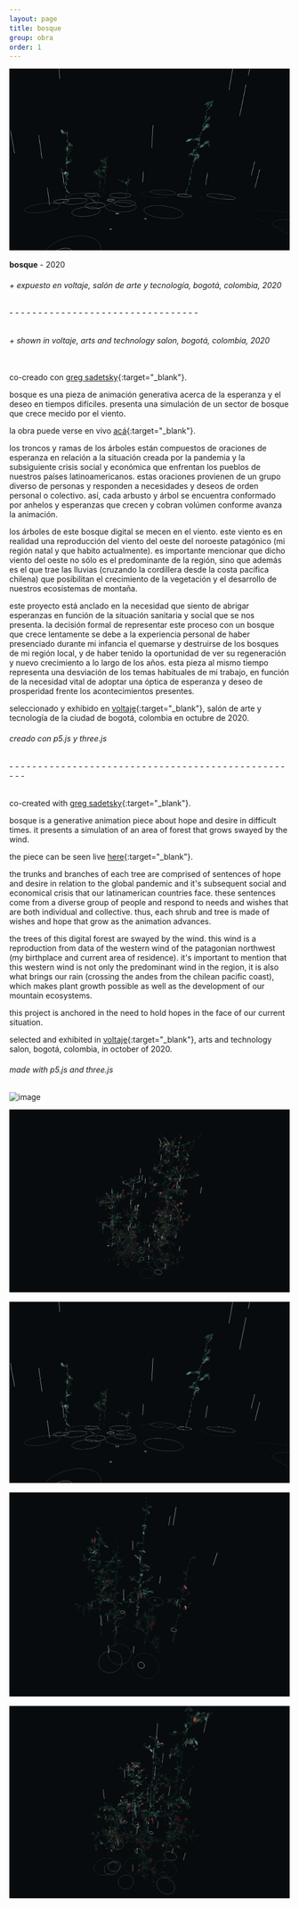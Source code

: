 ```yaml
---
layout: page
title: bosque
group: obra
order: 1
---
```


![image](public/images/bosque_01.jpg)

**bosque** - 2020

###### + expuesto en voltaje, salón de arte y tecnología, bogotá, colombia, 2020
###### - - - - - - - - - - - - - - - - - - - - - - - - - - - - - - - - -
###### + shown in voltaje, arts and technology salon, bogotá, colombia, 2020

\
co-creado con [greg sadetsky](https://greg.technology/){:target="_blank"}.

bosque es una pieza de animación generativa acerca de la esperanza y el deseo en tiempos difíciles. presenta una simulación de un sector de bosque que crece mecido por el viento.

la obra puede verse en vivo [acá](https://gregsadetsky.github.io/auzal-3d-forrest/){:target="_blank"}.

los troncos y ramas de los árboles están compuestos de oraciones de esperanza en relación a la situación creada por la pandemia y la subsiguiente crisis social y económica que enfrentan los pueblos de nuestros países latinoamericanos. estas oraciones provienen de un grupo diverso de personas y responden a necesidades y deseos de orden personal o colectivo. así, cada arbusto y árbol se encuentra conformado por anhelos y esperanzas que crecen y cobran volúmen conforme avanza la animación.

los árboles de este bosque digital se mecen en el viento. este viento es en realidad una reproducción del viento del oeste del noroeste patagónico (mi región natal y que habito actualmente). es importante mencionar que dicho viento del oeste no sólo es el predominante de la región, sino que además es el que trae las lluvias (cruzando la cordillera desde la costa pacífica chilena) que posibilitan el crecimiento de la vegetación y el desarrollo de nuestros ecosistemas de montaña.

este proyecto está anclado en la necesidad que siento de abrigar esperanzas en función de la situación sanitaria y social que se nos presenta. la decisión formal de representar este proceso con un bosque que crece lentamente se debe a la experiencia personal de haber presenciado durante mi infancia el quemarse y destruirse de los bosques de mi región local, y de haber tenido la oportunidad de ver su regeneración y nuevo crecimiento a lo largo de los años. esta pieza al mismo tiempo representa una desviación de los temas habituales de mi trabajo, en función de la necesidad vital de adoptar una óptica de esperanza y deseo de prosperidad frente los acontecimientos presentes.

seleccionado y exhibido en [voltaje](http://voltaje.co/){:target="_blank"}, salón de arte y tecnología de la ciudad de bogotá, colombia en octubre de 2020.

###### creado con p5.js y three.js

###### - - - - - - - - - - - - - - - - - - - - - - - - - - - - - - - - - - - - - - - - - - - - - - - - - - -


co-created with [greg sadetsky](https://greg.technology/){:target="_blank"}.

bosque is a generative animation piece about hope and desire in difficult times. it presents a simulation of an area of forest that grows swayed by the wind.

the piece can be seen live [here](https://gregsadetsky.github.io/auzal-3d-forrest/){:target="_blank"}.

the trunks and branches of each tree are comprised of sentences of hope and desire in relation to the global pandemic and it's subsequent social and economical crisis that our latinamerican countries face. these sentences come from a diverse group of people and respond to needs and wishes that are both individual and collective. thus, each shrub and tree is made of wishes and hope that grow as the animation advances. 

the trees of this digital forest are swayed by the wind. this wind is a reproduction from data of the western wind of the patagonian northwest (my birthplace and current area of residence). it's important to mention that this western wind is not only the predominant wind in the region, it is also what brings our rain (crossing the andes from the chilean pacific coast), which makes plant growth possible as well as the development of our mountain ecosystems. 

this project is anchored in the need to hold hopes in the face of our current situation. 

selected and exhibited in [voltaje](http://voltaje.co/){:target="_blank"}, arts and technology salon, bogotá, colombia, in october of 2020.

###### made with p5.js and three.js

![image](public/images/bosque_gif_01.gif)

![image](public/images/bosque_02.jpg)

![image](public/images/bosque_03.jpg)

![image](public/images/bosque_04.jpg)

![image](public/images/bosque_05.jpg)
